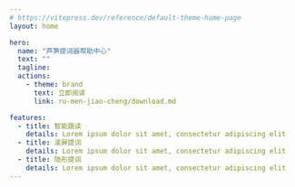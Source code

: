 ```yaml
---
# https://vitepress.dev/reference/default-theme-home-page
layout: home

hero:
  name: "芦笋提词器帮助中心"
  text: ""
  tagline:
  actions:
    - theme: brand
      text: 立即阅读
      link: ru-men-jiao-cheng/download.md

features:
  - title: 智能跟读
    details: Lorem ipsum dolor sit amet, consectetur adipiscing elit
  - title: 滚屏提词
    details: Lorem ipsum dolor sit amet, consectetur adipiscing elit
  - title: 隐形提词
    details: Lorem ipsum dolor sit amet, consectetur adipiscing elit
---
```


